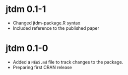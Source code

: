 #  jtdm 0.1-1

* Changed jtdm-package.R syntax
* Included reference to the published paper

#  jtdm 0.1-0

* Added a `NEWS.md` file to track changes to the package.
* Preparing first CRAN release